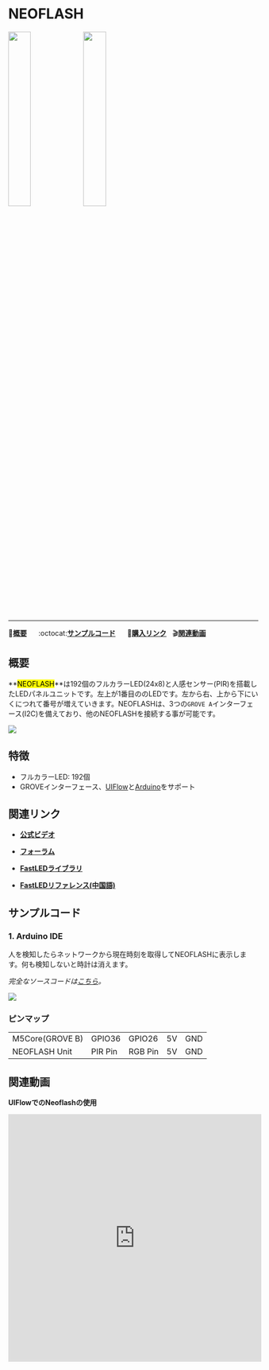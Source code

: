 # NEOFLASH

<img src="assets/img/product_pics/unit/unit_neoflash_01.png" width="30%" height="30%"><img src="assets/img/product_pics/unit/unit_neoflash_02.png" width="30%" height="30%">

***

:memo:**[概要](#概要)**&nbsp;&nbsp;&nbsp;&nbsp;&nbsp;&nbsp;:octocat:**[サンプルコード](#サンプルコード)**&nbsp;&nbsp;&nbsp;&nbsp;&nbsp;&nbsp;🛒**[購入リンク](https://www.aliexpress.com/item/M5Stack-Newest-NeoFlash-Light-Board-made-of-Acrylic-with-192pcs-NeoPixels-and-PIR-Sensor-compatible-with/32957760176.html)**&nbsp;&nbsp;&nbsp;:clapper:**[関連動画](#関連動画)**

## 概要

**<mark>NEOFLASH</mark>**は192個のフルカラーLED(24x8)と人感センサー(PIR)を搭載したLEDパネルユニットです。左上が1番目ののLEDです。左から右、上から下にいくにつれて番号が増えていきます。NEOFLASHは、3つの`GROVE A`インターフェース(I2C)を備えており、他のNEOFLASHを接続する事が可能です。

<img src="assets/img/product_pics/unit/unit_neoflash_03.png">

## 特徴

- フルカラーLED: 192個
- GROVEインターフェース、[UIFlow](http://flow.m5stack.com)と[Arduino](http://www.arduino.cc)をサポート

## 関連リンク

- **[公式ビデオ](https://www.youtube.com/channel/UCozgFVglWYQXbvTmGyS739w)**

- **[フォーラム](http://forum.m5stack.com/)**

- **[FastLEDライブラリ](https://github.com/FastLED/FastLED/wiki/Overview)**

- **[FastLEDリファレンス(中国語)](http://www.taichi-maker.com/homepage/reference-index/arduino-library-index/fastled-library/)**

## サンプルコード

### 1. Arduino IDE

人を検知したらネットワークから現在時刻を取得してNEOFLASHに表示します。何も検知しないと時計は消えます。

*完全なソースコードは[こちら](https://github.com/m5stack/M5-ProductExampleCodes/tree/master/Unit/NEOPIXEL/Arduino)。*

<img src="assets/img/product_pics/unit/unit_example/NEOFLASH/example_unit_neoflash_01.png">

### ピンマップ

<table>
<tr><td>M5Core(GROVE B)</td><td>GPIO36</td><td>GPIO26</td><td>5V</td><td>GND</td></tr>
 <tr><td>NEOFLASH Unit</td><td>PIR Pin</td><td>RGB Pin</td><td>5V</td><td>GND</td></tr>
</table>

## 関連動画

**UIFlowでのNeoflashの使用**

<iframe height=498 width=510 src='https://player.youku.com/embed/XNDAyODYzODI2MA==' frameborder="0" allow="accelerometer; autoplay; encrypted-media; gyroscope; picture-in-picture" allowfullscreen></iframe>